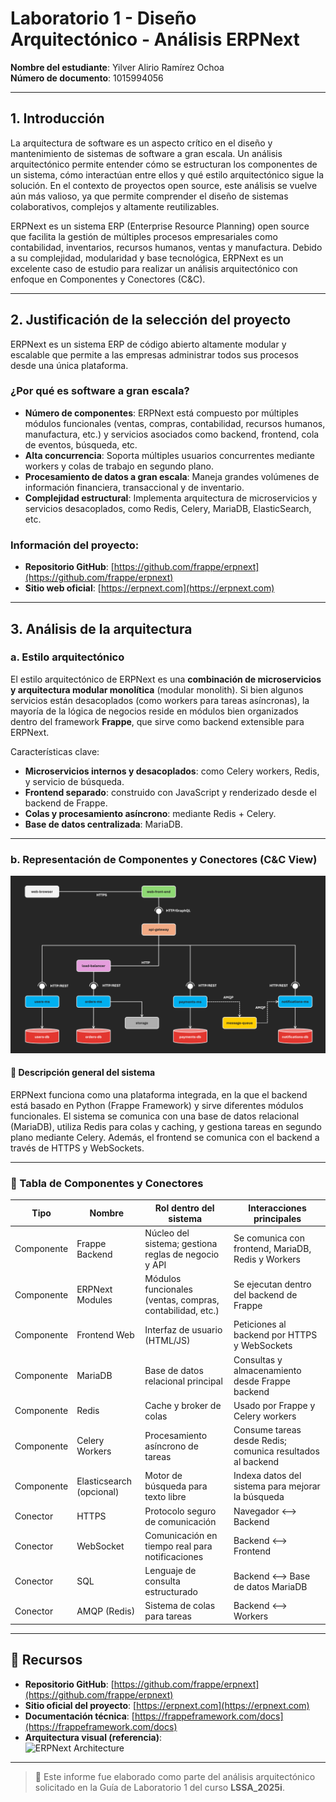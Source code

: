 # Laboratorio 1 - Diseño Arquitectónico - Análisis ERPNext

**Nombre del estudiante**: Yilver Alirio Ramírez Ochoa  
**Número de documento**: 1015994056  

---

## 1. Introducción

La arquitectura de software es un aspecto crítico en el diseño y mantenimiento de sistemas de software a gran escala. Un análisis arquitectónico permite entender cómo se estructuran los componentes de un sistema, cómo interactúan entre ellos y qué estilo arquitectónico sigue la solución. En el contexto de proyectos open source, este análisis se vuelve aún más valioso, ya que permite comprender el diseño de sistemas colaborativos, complejos y altamente reutilizables.

ERPNext es un sistema ERP (Enterprise Resource Planning) open source que facilita la gestión de múltiples procesos empresariales como contabilidad, inventarios, recursos humanos, ventas y manufactura. Debido a su complejidad, modularidad y base tecnológica, ERPNext es un excelente caso de estudio para realizar un análisis arquitectónico con enfoque en Componentes y Conectores (C&C).

---

## 2. Justificación de la selección del proyecto

ERPNext es un sistema ERP de código abierto altamente modular y escalable que permite a las empresas administrar todos sus procesos desde una única plataforma.

### ¿Por qué es software a gran escala?

- **Número de componentes**: ERPNext está compuesto por múltiples módulos funcionales (ventas, compras, contabilidad, recursos humanos, manufactura, etc.) y servicios asociados como backend, frontend, cola de eventos, búsqueda, etc.
- **Alta concurrencia**: Soporta múltiples usuarios concurrentes mediante workers y colas de trabajo en segundo plano.
- **Procesamiento de datos a gran escala**: Maneja grandes volúmenes de información financiera, transaccional y de inventario.
- **Complejidad estructural**: Implementa arquitectura de microservicios y servicios desacoplados, como Redis, Celery, MariaDB, ElasticSearch, etc.

### Información del proyecto:

- **Repositorio GitHub**: [https://github.com/frappe/erpnext](https://github.com/frappe/erpnext)  
- **Sitio web oficial**: [https://erpnext.com](https://erpnext.com)

---

## 3. Análisis de la arquitectura

### a. Estilo arquitectónico

El estilo arquitectónico de ERPNext es una **combinación de microservicios y arquitectura modular monolítica** (modular monolith). Si bien algunos servicios están desacoplados (como workers para tareas asíncronas), la mayoría de la lógica de negocios reside en módulos bien organizados dentro del framework **Frappe**, que sirve como backend extensible para ERPNext.

Características clave:

- **Microservicios internos y desacoplados**: como Celery workers, Redis, y servicio de búsqueda.
- **Frontend separado**: construido con JavaScript y renderizado desde el backend de Frappe.
- **Colas y procesamiento asíncrono**: mediante Redis + Celery.
- **Base de datos centralizada**: MariaDB.

---

### b. Representación de Componentes y Conectores (C&C View)

![Architectural View](c-c.png)

#### 📌 Descripción general del sistema

ERPNext funciona como una plataforma integrada, en la que el backend está basado en Python (Frappe Framework) y sirve diferentes módulos funcionales. El sistema se comunica con una base de datos relacional (MariaDB), utiliza Redis para colas y caching, y gestiona tareas en segundo plano mediante Celery. Además, el frontend se comunica con el backend a través de HTTPS y WebSockets.

---

### 🧩 Tabla de Componentes y Conectores

| Tipo       | Nombre            | Rol dentro del sistema                                   | Interacciones principales                                    |
|------------|-------------------|-----------------------------------------------------------|---------------------------------------------------------------|
| Componente | Frappe Backend    | Núcleo del sistema; gestiona reglas de negocio y API     | Se comunica con frontend, MariaDB, Redis y Workers            |
| Componente | ERPNext Modules   | Módulos funcionales (ventas, compras, contabilidad, etc.)| Se ejecutan dentro del backend de Frappe                      |
| Componente | Frontend Web      | Interfaz de usuario (HTML/JS)                            | Peticiones al backend por HTTPS y WebSockets                  |
| Componente | MariaDB           | Base de datos relacional principal                       | Consultas y almacenamiento desde Frappe backend               |
| Componente | Redis             | Cache y broker de colas                                  | Usado por Frappe y Celery workers                             |
| Componente | Celery Workers    | Procesamiento asíncrono de tareas                         | Consume tareas desde Redis; comunica resultados al backend    |
| Componente | Elasticsearch (opcional) | Motor de búsqueda para texto libre               | Indexa datos del sistema para mejorar la búsqueda             |
| Conector   | HTTPS             | Protocolo seguro de comunicación                         | Navegador <--> Backend                                        |
| Conector   | WebSocket         | Comunicación en tiempo real para notificaciones          | Backend <--> Frontend                                         |
| Conector   | SQL               | Lenguaje de consulta estructurado                        | Backend <--> Base de datos MariaDB                            |
| Conector   | AMQP (Redis)      | Sistema de colas para tareas                             | Backend <--> Workers                                          |

---

## 🔗 Recursos

- **Repositorio GitHub**: [https://github.com/frappe/erpnext](https://github.com/frappe/erpnext)  
- **Sitio oficial del proyecto**: [https://erpnext.com](https://erpnext.com)  
- **Documentación técnica**: [https://frappeframework.com/docs](https://frappeframework.com/docs)  
- **Arquitectura visual (referencia)**:  
  ![ERPNext Architecture](https://frappeframework.com/files/frappe-erpnext-architecture.png)

---

> 📌 Este informe fue elaborado como parte del análisis arquitectónico solicitado en la Guía de Laboratorio 1 del curso **LSSA_2025i**.
